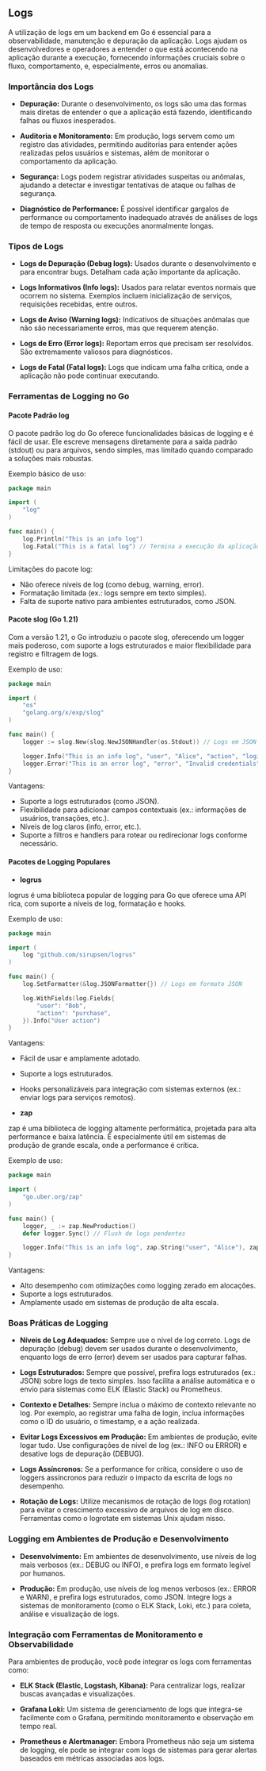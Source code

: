 ## Logs

A utilização de logs em um backend em Go é essencial para a observabilidade, manutenção e depuração da aplicação. Logs ajudam os desenvolvedores e operadores a entender o que está acontecendo na aplicação durante a execução, fornecendo informações cruciais sobre o fluxo, comportamento, e, especialmente, erros ou anomalias.

### Importância dos Logs

* **Depuração:** Durante o desenvolvimento, os logs são uma das formas mais diretas de entender o que a aplicação está fazendo, identificando falhas ou fluxos inesperados.

* **Auditoria e Monitoramento:** Em produção, logs servem como um registro das atividades, permitindo auditorias para entender ações realizadas pelos usuários e sistemas, além de monitorar o comportamento da aplicação.

* **Segurança:** Logs podem registrar atividades suspeitas ou anômalas, ajudando a detectar e investigar tentativas de ataque ou falhas de segurança.

* **Diagnóstico de Performance:** É possível identificar gargalos de performance ou comportamento inadequado através de análises de logs de tempo de resposta ou execuções anormalmente longas.

### Tipos de Logs

* **Logs de Depuração (Debug logs):** Usados durante o desenvolvimento e para encontrar bugs. Detalham cada ação importante da aplicação.

* **Logs Informativos (Info logs):** Usados para relatar eventos normais que ocorrem no sistema. Exemplos incluem inicialização de serviços, requisições recebidas, entre outros.

* **Logs de Aviso (Warning logs):** Indicativos de situações anômalas que não são necessariamente erros, mas que requerem atenção.

* **Logs de Erro (Error logs):** Reportam erros que precisam ser resolvidos. São extremamente valiosos para diagnósticos.

* **Logs de Fatal (Fatal logs):** Logs que indicam uma falha crítica, onde a aplicação não pode continuar executando.

### Ferramentas de Logging no Go

#### Pacote Padrão log

O pacote padrão log do Go oferece funcionalidades básicas de logging e é fácil de usar. Ele escreve mensagens diretamente para a saída padrão (stdout) ou para arquivos, sendo simples, mas limitado quando comparado a soluções mais robustas.

Exemplo básico de uso:

```go
package main

import (
    "log"
)

func main() {
    log.Println("This is an info log")
    log.Fatal("This is a fatal log") // Termina a execução da aplicação
}
```

Limitações do pacote log:

* Não oferece níveis de log (como debug, warning, error).
* Formatação limitada (ex.: logs sempre em texto simples).
* Falta de suporte nativo para ambientes estruturados, como JSON.

#### Pacote slog (Go 1.21)

Com a versão 1.21, o Go introduziu o pacote slog, oferecendo um logger mais poderoso, com suporte a logs estruturados e maior flexibilidade para registro e filtragem de logs.

Exemplo de uso:

```go
package main

import (
    "os"
    "golang.org/x/exp/slog"
)

func main() {
    logger := slog.New(slog.NewJSONHandler(os.Stdout)) // Logs em JSON

    logger.Info("This is an info log", "user", "Alice", "action", "login")
    logger.Error("This is an error log", "error", "Invalid credentials")
}
```

Vantagens:

* Suporte a logs estruturados (como JSON).
* Flexibilidade para adicionar campos contextuais (ex.: informações de usuários, transações, etc.).
* Níveis de log claros (info, error, etc.).
* Suporte a filtros e handlers para rotear ou redirecionar logs conforme necessário.

#### Pacotes de Logging Populares

* **logrus**

logrus é uma biblioteca popular de logging para Go que oferece uma API rica, com suporte a níveis de log, formatação e hooks.

Exemplo de uso:

```go
package main

import (
    log "github.com/sirupsen/logrus"
)

func main() {
    log.SetFormatter(&log.JSONFormatter{}) // Logs em formato JSON

    log.WithFields(log.Fields{
        "user": "Bob",
        "action": "purchase",
    }).Info("User action")
}
```

Vantagens:

* Fácil de usar e amplamente adotado.
* Suporte a logs estruturados.
* Hooks personalizáveis para integração com sistemas externos (ex.: enviar logs para serviços remotos).

* **zap**

zap é uma biblioteca de logging altamente performática, projetada para alta performance e baixa latência. É especialmente útil em sistemas de produção de grande escala, onde a performance é crítica.

Exemplo de uso:

```go
package main

import (
    "go.uber.org/zap"
)

func main() {
    logger, _ := zap.NewProduction()
    defer logger.Sync() // Flush de logs pendentes

    logger.Info("This is an info log", zap.String("user", "Alice"), zap.String("action", "login"))
}
```

Vantagens:

* Alto desempenho com otimizações como logging zerado em alocações.
* Suporte a logs estruturados.
* Amplamente usado em sistemas de produção de alta escala.

### Boas Práticas de Logging

* **Níveis de Log Adequados:** Sempre use o nível de log correto. Logs de depuração (debug) devem ser usados durante o desenvolvimento, enquanto logs de erro (error) devem ser usados para capturar falhas.

* **Logs Estruturados:** Sempre que possível, prefira logs estruturados (ex.: JSON) sobre logs de texto simples. Isso facilita a análise automática e o envio para sistemas como ELK (Elastic Stack) ou Prometheus.

* **Contexto e Detalhes:** Sempre inclua o máximo de contexto relevante no log. Por exemplo, ao registrar uma falha de login, inclua informações como o ID do usuário, o timestamp, e a ação realizada.

* **Evitar Logs Excessivos em Produção:** Em ambientes de produção, evite logar tudo. Use configurações de nível de log (ex.: INFO ou ERROR) e desative logs de depuração (DEBUG).

* **Logs Assíncronos:** Se a performance for crítica, considere o uso de loggers assíncronos para reduzir o impacto da escrita de logs no desempenho.

* **Rotação de Logs:** Utilize mecanismos de rotação de logs (log rotation) para evitar o crescimento excessivo de arquivos de log em disco. Ferramentas como o logrotate em sistemas Unix ajudam nisso.

### Logging em Ambientes de Produção e Desenvolvimento

* **Desenvolvimento:** Em ambientes de desenvolvimento, use níveis de log mais verbosos (ex.: DEBUG ou INFO), e prefira logs em formato legível por humanos.

* **Produção:** Em produção, use níveis de log menos verbosos (ex.: ERROR e WARN), e prefira logs estruturados, como JSON. Integre logs a sistemas de monitoramento (como o ELK Stack, Loki, etc.) para coleta, análise e visualização de logs.

### Integração com Ferramentas de Monitoramento e Observabilidade

Para ambientes de produção, você pode integrar os logs com ferramentas como:

* **ELK Stack (Elastic, Logstash, Kibana):** Para centralizar logs, realizar buscas avançadas e visualizações.

* **Grafana Loki:** Um sistema de gerenciamento de logs que integra-se facilmente com o Grafana, permitindo monitoramento e observação em tempo real.

* **Prometheus e Alertmanager:** Embora Prometheus não seja um sistema de logging, ele pode se integrar com logs de sistemas para gerar alertas baseados em métricas associadas aos logs.
